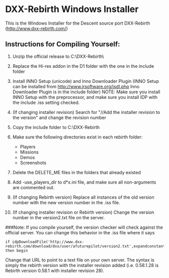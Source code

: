 DXX-Rebirth Windows Installer
=====================

This is the Windows Installer for the Descent source port DXX-Rebirth (http://www.dxx-rebirth.com/)

## Instructions for Compiling Yourself:

1. Unzip the official release to C:\DXX-Rebirth\

2. Replace the Hi-res addon in the D1 folder with the one in the include folder

2. Install INNO Setup (unicode) and Inno Downloader Plugin (INNO Setup can be installed from http://www.jrsoftware.org/isdl.php Inno Downloader Plugin is in the include folder) NOTE: Make sure you install INNO Setup with the preprocessor, and make sure you install IDP with the include .iss setting checked.

3. (If changing installer revision) Search for "//Add the installer revision to the version" and change the revision number

4. Copy the include folder to C:\DXX-Rebirth

5. Make sure the following directories exist in each rebirth folder:
    * Players
    * Missions
    * Demos
    * Screenshots

6. Delete the DELETE_ME files in the folders that already existed

7. Add -use_players_dir to d*x.ini file, and make sure all non-arguments are commented out.

8. (If changing Rebirth version) Replace all instances of the old version number with the new version number in the .iss file.

9. (If changing installer revision or Rebirth version) Change the version number in the version2.txt file on the server.

###Note:
If you compile yourself, the version checker will check against the official server. You can change this behavior in the .iss file where it says
```
if idpDownloadFile('http://www.dxx-rebirth.com/download/dxx/user/afuturepilot/version2.txt',expandconstant('{tmp}\version2.txt')) then begin
```

Change that URL to point to a text file on your own server. The syntax is simply the rebirth version with the installer revision added (i.e. 0.58.1.28 is Rebirth version 0.58.1 with installer revision 28).
